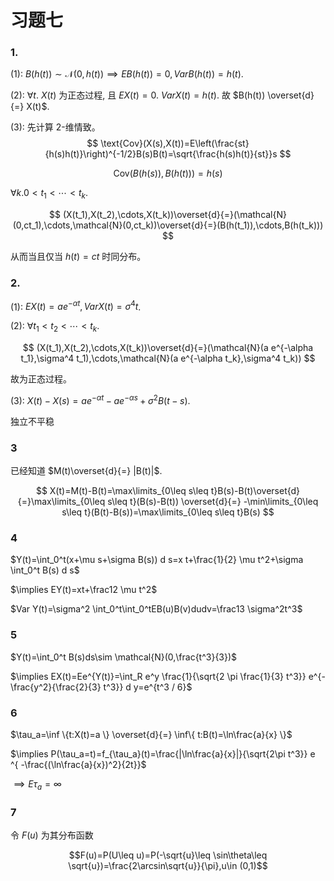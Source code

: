 # 习题七

### 1.

(1): $B(h(t))\sim \mathcal{N}(0,h(t))\implies  E B(h(t))=0, Var B(h(t))=h(t)$.

(2): $\forall t$. $X(t)$ 为正态过程, 且 $E{X}(t)=0$. $Var X(t)=h(t)$. 故 $B(h(t)) \overset{d}{=} X(t)$.

(3): 先计算 2-维情致。
$$
\text{Cov}(X(s),X(t))=E\left(\frac{st}{h(s)h(t)}\right)^{-1/2}B(s)B(t)=\sqrt{\frac{h(s)h(t)}{st}}s
$$

$$
\text{Cov}(B(h(s)),B(h(t))) = h(s)
$$

$\forall k .0<t_1<\cdots<t_k$.

$$
(X(t_1),X(t_2),\cdots,X(t_k))\overset{d}{=}(\mathcal{N}(0,ct_1),\cdots,\mathcal{N}(0,ct_k))\overset{d}{=}(B(h(t_1)),\cdots,B(h(t_k)))
$$

从而当且仅当 $h(t)=ct$ 时同分布。


### 2.

(1): $EX(t)=a e^{-\alpha t},Var X(t)=\sigma^4 t$.

(2): $\forall t_1<t_2<\cdots<t_k$.

$$
(X(t_1),X(t_2),\cdots,X(t_k))\overset{d}{=}(\mathcal{N}(a e^{-\alpha t_1},\sigma^4 t_1),\cdots,\mathcal{N}(a e^{-\alpha t_k},\sigma^4 t_k))
$$

故为正态过程。


(3): $X(t)-X(s)=a e^{-\alpha t}-a e^{-\alpha s}+\sigma^2 B(t-s)$.

独立不平稳

### 3 

已经知道 $M(t)\overset{d}{=} |B(t)|$.

$$
X(t)=M(t)-B(t)=\max\limits_{0\leq s\leq t}B(s)-B(t)\overset{d}{=}\max\limits_{0\leq s\leq t}(B(s)-B(t)) \overset{d}{=} -\min\limits_{0\leq s\leq t}(B(t)-B(s))=\max\limits_{0\leq s\leq t}B(s)
$$



### 4

$Y(t)=\int_0^t(x+\mu s+\sigma B(s)) d s=x t+\frac{1}{2} \mu t^2+\sigma \int_0^t B(s) d s$

$\implies EY(t)=xt+\frac12 \mu t^2$

$Var Y(t)=\sigma^2 \int_0^t\int_0^tEB(u)B(v)dudv=\frac13 \sigma^2t^3$


### 5

$Y(t)=\int_0^t B(s)ds\sim \mathcal{N}(0,\frac{t^3}{3})$

$\implies EX(t)=Ee^{Y(t)}=\int_R e^y \frac{1}{\sqrt{2 \pi \frac{1}{3} t^3}} e^{-\frac{y^2}{\frac{2}{3} t^3}} d y=e^{t^3 / 6}$

### 6

$\tau_a=\inf \{t:X(t)=a  \} \overset{d}{=} \inf\{ t:B(t)=\ln\frac{a}{x} \}$

$\implies P(\tau_a=t)=f_{\tau_a}(t)=\frac{|\ln\frac{a}{x}|}{\sqrt{2\pi t^3}} e ^{ -\frac{(\ln\frac{a}{x})^2}{2t}}$

$\implies E\tau_a=\infty$

### 7

令 $F(u)$ 为其分布函数

$$F(u)=P(U\leq u)=P(-\sqrt{u}\leq \sin\theta\leq \sqrt{u})=\frac{2\arcsin\sqrt{u}}{\pi},u\in (0,1)$$

